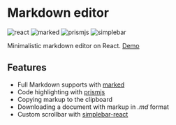 # Markdown editor

![react](https://img.shields.io/npm/v/react?color=blue&label=react)
![marked](https://img.shields.io/npm/v/marked?color=green&label=marked)
![prismjs](https://img.shields.io/npm/v/prismjs?color=orange&label=prismjs)
![simplebar](https://img.shields.io/npm/v/simplebar-react?color=red&label=simplebar-react)

Minimalistic markdown editor on React. [Demo](https://daniilsintsov.github.io/markdown-editor/)

## Features

+ Full Markdown supports with [marked](https://marked.js.org/)
+ Code highlighting with [prismjs](https://prismjs.com/)
+ Copying markup to the clipboard
+ Downloading a document with markup in *.md* format
+ Custom scrollbar with [simplebar-react](https://github.com/Grsmto/simplebar/tree/master/packages/simplebar-reactjs.org/)
